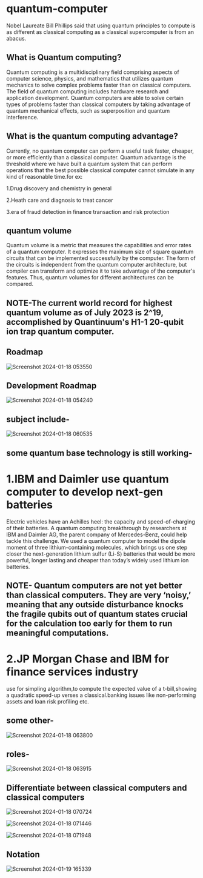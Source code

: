 # quantum-computer

Nobel Laureate Bill Phillips said that using quantum principles to compute is as different as classical computing as a classical supercomputer is from an abacus.

## What is Quantum computing?

Quantum computing is a multidisciplinary field comprising aspects of computer science, physics, and mathematics that utilizes quantum mechanics to solve complex problems faster than on classical computers. The field of quantum computing includes hardware research and application development. Quantum computers are able to solve certain types of problems faster than classical computers by taking advantage of quantum mechanical effects, such as superposition and quantum interference.

## What is the quantum computing advantage?

Currently, no quantum computer can perform a useful task faster, cheaper, or more efficiently than a classical computer. Quantum advantage is the threshold where we have built a quantum system that can perform operations that the best possible classical computer cannot simulate in any kind of reasonable time.for ex:

1.Drug discovery and chemistry in general

2.Heath care and diagnosis to treat cancer

3.era of fraud detection in finance transaction and risk protection

## quantum volume

Quantum volume is a metric that measures the capabilities and error rates of a quantum computer. It expresses the maximum size of square quantum circuits that can be implemented successfully by the computer. The form of the circuits is independent from the quantum computer architecture, but compiler can transform and optimize it to take advantage of the computer's features. Thus, quantum volumes for different architectures can be compared.

## NOTE-The current world record for highest quantum volume as of July 2023 is 2^19, accomplished by Quantinuum's H1-1 20-qubit ion trap quantum computer.

## Roadmap
![Screenshot 2024-01-18 053550](https://github.com/Riyatomar14/research-on-quantum-computer/assets/143107173/4c0967fe-6d28-47f1-844a-b5a5e99060b3)

## Development Roadmap
![Screenshot 2024-01-18 054240](https://github.com/Riyatomar14/research-on-quantum-computer/assets/143107173/2f971fc5-4b28-4422-9f40-0d9239485d00)

## subject include-

![Screenshot 2024-01-18 060535](https://github.com/Riyatomar14/research-on-quantum-computer/assets/143107173/97d0b978-0149-473d-a193-91e088acd8d7)

## some quantum base technology is still working-

# 1.IBM and Daimler use quantum computer to develop next-gen batteries

Electric vehicles have an Achilles heel: the capacity and speed-of-charging of their batteries. A quantum computing breakthrough by researchers at IBM and Daimler AG, the parent company of  Mercedes-Benz, could help tackle this challenge. We used a quantum computer to model the dipole moment of three lithium-containing molecules, which brings us one step closer the next-generation lithium sulfur (Li-S) batteries that would be more powerful, longer lasting and cheaper than today’s widely used lithium ion batteries.

## NOTE- Quantum computers are not yet better than classical computers. They are very ‘noisy,’ meaning that any outside disturbance knocks the fragile qubits out of quantum states crucial for the calculation too early for them to run meaningful computations. 

# 2.JP Morgan Chase and IBM for finance services industry

use for simpling algorithm,to compute the expected value of a t-bill,showing a quadratic speed-up verses a classical.banking issues like non-performing assets and  loan risk profiling etc.

## some other-

![Screenshot 2024-01-18 063800](https://github.com/Riyatomar14/research-on-quantum-computer/assets/143107173/d4caedb1-6710-4671-8c19-a7868c4eafef)

## roles-

![Screenshot 2024-01-18 063915](https://github.com/Riyatomar14/research-on-quantum-computer/assets/143107173/bf2f87a0-6316-43c8-841c-9dbe8b49659f)

## Differentiate between classical computers and classical computers 

![Screenshot 2024-01-18 070724](https://github.com/Riyatomar14/research-on-quantum-computer/assets/143107173/4f6f61b3-1a95-4eca-93b1-3b76163b9928)

![Screenshot 2024-01-18 071446](https://github.com/Riyatomar14/research-on-quantum-computer/assets/143107173/a9129963-e396-4cc1-89aa-e93285f469f7)

![Screenshot 2024-01-18 071948](https://github.com/Riyatomar14/research-on-quantum-computer/assets/143107173/2da7ea24-1b7e-4011-918d-f79bf290c956)

## Notation

![Screenshot 2024-01-19 165339](https://github.com/Riyatomar14/research-on-quantum-computer/assets/143107173/5bc88f41-7ac7-49f1-90cc-273370b95ac5)

























